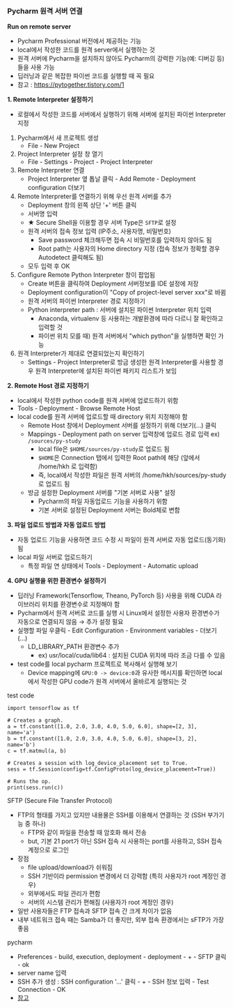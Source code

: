 ### Pycharm 원격 서버 연결

<b>Run on remote server</b>
- Pycharm Professional 버전에서 제공하는 기능
- local에서 작성한 코드를 원격 server에서 실행하는 것
- 원격 서버에 Pycharm을 설치하지 않아도 Pycharm의 강력한 기능(예: 디버깅 등)들을 사용 가능
- 딥러닝과 같은 복잡한 파이썬 코드를 실행할 때 꼭 필요
- 참고 : https://pytogether.tistory.com/1

<b>1. Remote Interpreter 설정하기</b>
- 로컬에서 작성한 코드를 서버에서 실행하기 위해 서버에 설치된 파이썬 Interpreter 지정
1) Pycharm에서 새 프로젝트 생성
   - File - New Project
2) Project Interpreter 설정 창 열기
   - File - Settings - Project - Project Interpreter
3) Remote Interpreter 연결
   - Project Interpreter 옆 톱날 클릭 - Add Remote - Deployment configuration 더보기
4) Remote Interpreter를 연결하기 위해 우선 원격 서버를 추가
   - Deployment 창의 왼쪽 상단 '+' 버튼 클릭
   - 서버명 입력
   - ★ Secure Shell을 이용할 경우 서버 Type은 `SFTP`로 설정
   - 원격 서버의 접속 정보 입력 (IP주소, 사용자명, 비밀번호)
     - Save password 체크해두면 접속 시 비밀번호를 입력하지 않아도 됨
     - Root path는 사용자의 Home directory 지정 (접속 정보가 정확할 경우 Autodetect 클릭해도 됨)
   - 모두 입력 후 OK
5) Configure Remote Python Interpreter 창이 팝업됨
   - Create 버튼을 클릭하여 Deployment 서버정보를 IDE 설정에 저장
   - Deployment configuration이 "Copy of project-level server xxx"로 바뀜
   - 원격 서버의 파이썬 Interpreter 경로 지정하기
   - Python interpreter path : 서버에 설치된 파이썬 Interpreter 위치 입력
     - Anaconda, virtualenv 등 사용하는 개발환경에 따라 다르니 잘 확인하고 입력할 것
     - 파이썬 위치 모를 때) 원격 서버에서 "which python"을 실행하면 확인 가능
6) 원격 Interpreter가 제대로 연결되었는지 확인하기
   - Settings - Project Interpreter로 방금 생성한 원격 Interpreter를 사용할 경우 원격 Interpreter에 설치된 파이썬 패키지 리스트가 보임

<b>2. Remote Host 경로 지정하기</b>
- local에서 작성한 python code를 원격 서버에 업로드하기 위함
- Tools - Deployment - Browse Remote Host
- local code를 원격 서버에 업로드할 때 directory 위치 지정해야 함
  - Remote Host 창에서 Deployment 서버를 설정하기 위해 더보기(...) 클릭
  - Mappings - Deployment path on server 입력창에 업로드 경로 입력 ex) `/sources/py-study`
    - local file은 `$HOME/sources/py-study`로 업로드 됨
    - `$HOME`은 Connection 탭에서 입력한 Root path에 해당 (앞에서 /home/hkh 로 입력함)
    -  즉, local에서 작성한 파일은 원격 서버의 /home/hkh/sources/py-study로 업로드 됨
  - 방금 설정한 Deployment 서버를 "기본 서버로 사용" 설정
    - Pycharm의 파일 자동업로드 기능을 사용하기 위함
    - 기본 서버로 설정된 Deployment 서버는 Bold체로 변함

<b>3. 파일 업로드 방법과 자동 업로드 방법</b>
- 자동 업로드 기능을 사용하면 코드 수정 시 파일이 원격 서버로 자동 업로드(동기화) 됨
- local 파일 서버로 업로드하기
  - 특정 파일 연 상태에서 Tools - Deployment - Automatic upload

<b>4. GPU 실행을 위한 환경변수 설정하기</b>
- 딥러닝 Framework(Tensorflow, Theano, PyTorch 등) 사용을 위해 CUDA 라이브러리 위치를 환경변수로 지정해야 함
- Pycharm에서 원격 서버로 코드를 실행 시 Linux에서 설정한 사용자 환경변수가 자동으로 연결되지 않음 → 추가 설정 필요
- 실행할 파일 우클릭 - Edit Configuration - Environment variables - 더보기(...)
  - LD_LIBRARY_PATH 환경변수 추가
    - ex) usr/local/cuda/lib64 : 설치된 CUDA 위치에 따라 조금 다를 수 있음
- test code를 local pycharm 프로젝트로 복사해서 실행해 보기
  - Device mapping에 `GPU:0 -> device:0`과 유사한 메시지를 확인하면 local에서 작성한 GPU code가 원격 서버에서 올바르게 실행되는 것

test code
```
import tensorflow as tf

# Creates a graph.
a = tf.constant([1.0, 2.0, 3.0, 4.0, 5.0, 6.0], shape=[2, 3], name='a')
b = tf.constant([1.0, 2.0, 3.0, 4.0, 5.0, 6.0], shape=[3, 2], name='b')
c = tf.matmul(a, b)

# Creates a session with log_device_placement set to True.
sess = tf.Session(config=tf.ConfigProto(log_device_placement=True))

# Runs the op.
print(sess.run(c))
```



SFTP (Secure File Transfer Protocol)
- FTP의 형태를 가지고 있지만 내용물은 SSH를 이용해서 연결하는 것 (SSH 부가기능 중 하나)
  - FTP와 같이 파일을 전송할 때 암호화 해서 전송
  - but, 기본 21 port가 아닌 SSH 접속 시 사용하는 port를 사용하고, SSH 접속 계정으로 로그인
- 장점
  - file upload/download가 쉬워짐
  - SSH 기반이라 permission 변경에서 더 강력함 (특히 사용자가 root 계정인 경우)
  - 외부에서도 파일 관리가 편함
  - 서버의 시스템 관리가 편해짐 (사용자가 root 계정인 경우)
- 일반 사용자들은 FTP 접속과 SFTP 접속 간 크게 차이가 없음
- 내부 네트워크 접속 때는 Samba가 더 좋지만, 외부 접속 환경에서는 sFTP가 가장 좋음

pycharm
- Preferences - build, execution, deployment - deployment - + - SFTP 클릭 - ok
- server name 입력
- SSH 추가 생성 : SSH configuration '...' 클릭 - + - SSH 정보 입력 - Test Connection - OK
- [참고](https://semotube.tistory.com/77)

